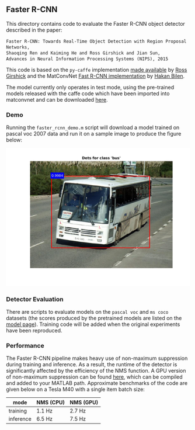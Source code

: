 Faster R-CNN
---

This directory contains code to evaluate the Faster R-CNN object detector 
described in the paper:

```
Faster R-CNN: Towards Real-Time Object Detection with Region Proposal Networks,
Shaoqing Ren and Kaiming He and Ross Girshick and Jian Sun,
Advances in Neural Information Processing Systems (NIPS), 2015
```

This code is based on the `py-caffe` implementation 
[made available](https://github.com/rbgirshick/py-faster-rcnn) by 
[Ross Girshick](http://www.rossgirshick.info/) and the MatConvNet 
[Fast R-CNN implementation](https://github.com/vlfeat/matconvnet/tree/master/examples/fast_rcnn) by 
[Hakan Bilen](http://www.robots.ox.ac.uk/~hbilen).

The model currently only operates in test mode, using the pre-trained models 
released with the caffe code which have been imported into matconvnet and 
can be downloaded [here](http://www.robots.ox.ac.uk/~albanie/models.html#faster-rcnn-models).

### Demo

Running the `faster_rcnn_demo.m` script will download a model trained on pascal voc 2007 data and run it on a sample image to produce the figure below:

![figure-demo](misc/pascal-demo-fig.jpg)

### Detector Evaluation

There are scripts to evaluate models on the `pascal voc` and `ms coco` datasets (the scores produced by the pretrained models are listed on the [model page](http://www.robots.ox.ac.uk/~albanie/models.html#faster-rcnn-models)). Training code will be added when the original experiments have been reproduced.


### Performance

The Faster R-CNN pipeline makes heavy use of non-maximum suppression during training and inference. As a result, the runtime of the detector is significantly affected by the efficiency of the NMS function.  A GPU version of non-maximum suppression can be found [here](https://github.com/albanie/mcnNMS), which can be compiled and added to your MATLAB path.  Approximate benchmarks of the code are given below on a Tesla M40 with a single item batch size:

| mode      | NMS (CPU) | NMS (GPU) |
|-----------|-----------|-----------|
| training  | 1.1 Hz    | 2.7 Hz    |
| inference | 6.5 Hz    | 7.5 Hz    |
